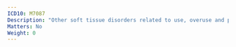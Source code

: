 ```yaml
---
ICD10: M7087
Description: "Other soft tissue disorders related to use, overuse and pressure: Ankle and foot"
Matters: No
Weight: 0
---
```


